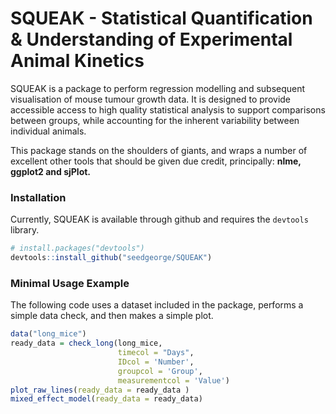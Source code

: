 # SQUEAK - Statistical Quantification & Understanding of Experimental Animal Kinetics

SQUEAK is a package to perform regression modelling and subsequent visualisation of mouse tumour growth data. It is designed to provide accessible access to high quality statistical analysis to support comparisons between groups, while accounting for the inherent variability between individual animals.

This package stands on the shoulders of giants, and wraps a number of excellent other tools that should be given due credit, principally: **nlme, ggplot2 and sjPlot.**

### Installation

Currently, SQUEAK is available through github and requires the `devtools` library.

``` r
# install.packages("devtools")
devtools::install_github("seedgeorge/SQUEAK")
```

### Minimal Usage Example

The following code uses a dataset included in the package, performs a simple data check, and then makes a simple plot.

``` r
data("long_mice")
ready_data = check_long(long_mice,
                        timecol = "Days",
                        IDcol = 'Number',
                        groupcol = 'Group',
                        measurementcol = 'Value')
plot_raw_lines(ready_data = ready_data )
mixed_effect_model(ready_data = ready_data)
```
